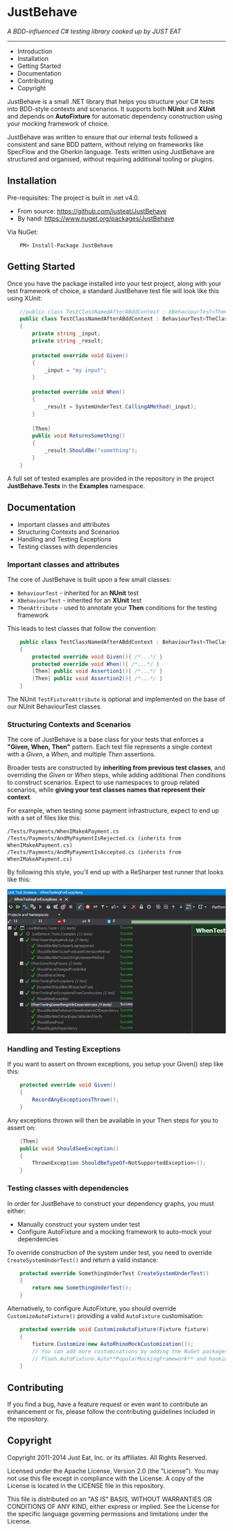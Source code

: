 JustBehave
==========
_A BDD-influenced C# testing library cooked up by JUST EAT_

---

* Introduction
* Installation
* Getting Started
* Documentation
* Contributing
* Copyright

JustBehave is a small .NET library that helps you structure your C# tests into BDD-style contexts and scenarios.
It supports both **NUnit** and **XUnit** and depends on **AutoFixture** for automatic dependency construction using your mocking framework of choice.

JustBehave was written to ensure that our internal tests followed a consistent and sane BDD pattern, without relying on frameworks like SpecFlow and the Gherkin language. Tests written using JustBehave are structured and organised, without requiring additional tooling or plugins.
		

## Installation

Pre-requisites: The project is built in .net v4.0.

* From source: https://github.com/justeat/JustBehave
* By hand: https://www.nuget.org/packages/JustBehave

Via NuGet:

		PM> Install-Package JustBehave


## Getting Started

Once you have the package installed into your test project, along with your test framework of choice, a standard JustBehave test file will look like this using XUnit:
```csharp
	//public class TestClassNamedAfterABddContext : XBehaviourTest<TheClassThatIWantToTest> // XUnit
	public class TestClassNamedAfterABddContext : BehaviourTest<TheClassThatIWantToTest> // NUnit
	{
		private string _input;
		private string _result;

		protected override void Given()
		{
			_input = "my input";
		}

		protected override void When()
		{
			_result = SystemUnderTest.CallingAMethod(_input);
		}

		[Then]
		public void ReturnsSomething()
		{
			_result.ShouldBe("something");
		}
	}
```
A full set of tested examples are provided in the repository in the project **JustBehave.Tests** in the **Examples** namespace.
		
## Documentation 

* Important classes and attributes
* Structuring Contexts and Scenarios
* Handling and Testing Exceptions
* Testing classes with dependencies

### Important classes and attributes

The core of JustBehave is built upon a few small classes:

* `BehaviourTest` - inherited for an **NUnit** test
* `XBehaviourTest` - inherited for an **XUnit** test
* `ThenAttribute` - used to annotate your **Then** conditions for the testing framework

This leads to test classes that follow the convention:
```csharp
	public class TestClassNamedAfterABddContext : BehaviourTest<TheClassThatIWantToTest>
	{
		protected override void Given(){ /*...*/ }
		protected override void When(){ /*...*/ }
		[Then] public void Assertion1(){ /*...*/ }			
		[Then] public void Assertion2(){ /*...*/ }
	}
```
The NUnit `TestFixtureAttribute` is optional and implemented on the base of our NUnit BehaviourTest classes.

### Structuring Contexts and Scenarios

The core of JustBehave is a base class for your tests that enforces a **"Given, When, Then"** pattern. Each test file represents a single context with a *Given*, a *When*, and multiple *Then* assertions. 

Broader tests are constructed by **inheriting from previous test classes**, and overriding the *Given* or *When* steps, while adding additional *Then* conditions to construct scenarios. Expect to use namespaces to group related scenarios, while **giving your test classes names that represent their context**. 

For example, when testing some payment infrastructure, expect to end up with a set of files like this:

	/Tests/Payments/WhenIMakeAPayment.cs
	/Tests/Payments/AndMyPaymentIsRejected.cs (inherits from WhenIMakeAPayment.cs)
	/Tests/Payments/AndMyPaymentIsAccepted.cs (inherits from WhenIMakeAPayment.cs)
		
By following this style, you'll end up with a ReSharper test runner that looks like this:

![test runner following bdd conventions](test-screenshot.png)
		
### Handling and Testing Exceptions

If you want to assert on thrown exceptions, you setup your Given() step like this:
```csharp
	protected override void Given()
	{
	    RecordAnyExceptionsThrown();
	}
```		
Any exceptions thrown will then be available in your Then steps for you to assert on:
```csharp        
	[Then]
	public void ShouldSeeException()
	{
		ThrownException.ShouldBeTypeOf<NotSupportedException>();
	}
```	
### Testing classes with dependencies

In order for JustBehave to construct your dependency graphs, you must either:

* Manually construct your system under test
* Configure AutoFixture and a mocking framework to auto-mock your dependencies
	
To override construction of the system under test, you need to override `CreateSystemUnderTest()` and return a valid instance:

```csharp
	protected override SomethingUnderTest CreateSystemUnderTest()
	{
		return new SomethingUnderTest();
	}
```	

Alternatively, to configure AutoFixture, you should override `CustomizeAutoFixture()` providing a valid `AutoFixture` customisation:

```csharp
	protected override void CustomizeAutoFixture(Fixture fixture)
	{
		fixture.Customize(new AutoRhinoMockCustomization());
		// You can add more customisations by adding the NuGet packages for
		// Ploeh.AutoFixture.Auto**PopularMockingFramework** and hooking them up
	}
```

## Contributing

If you find a bug, have a feature request or even want to contribute an enhancement or fix, please follow the contributing guidelines included in the repository.


## Copyright

Copyright 2011-2014 Just Eat, Inc. or its affiliates. All Rights Reserved.

Licensed under the Apache License, Version 2.0 (the "License"). You
may not use this file except in compliance with the License. A copy of
the License is located in the LICENSE file in this repository. 

This file is distributed on an "AS IS" BASIS, WITHOUT WARRANTIES OR 
CONDITIONS OF ANY KIND, either express or implied. See the License 
for the specific language governing permissions and limitations under 
the License.
